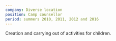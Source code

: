 ```yaml
---
company: Diverse location
position: Camp counsellor
period: summers 2010, 2011, 2012 and 2016
---
```


Creation and carrying out of activities for children.